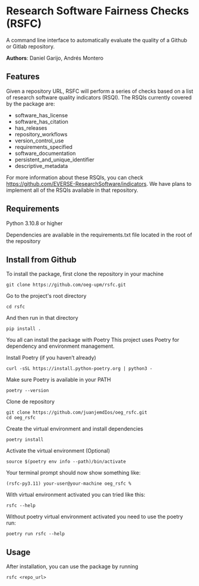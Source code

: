 # Research Software Fairness Checks (RSFC)

A command line interface to automatically evaluate the quality of a Github or Gitlab repository.

**Authors**: Daniel Garijo, Andrés Montero


## Features

Given a repository URL, RSFC will perform a series of checks based on a list of research software quality indicators (RSQI). The RSQIs currently covered by the package are:

- software_has_license
- software_has_citation
- has_releases
- repository_workflows
- version_control_use
- requirements_specified
- software_documentation
- persistent_and_unique_identifier
- descriptive_metadata

For more information about these RSQIs, you can check https://github.com/EVERSE-ResearchSoftware/indicators. We have plans to implement all of the RSQIs available in that repository.


## Requirements

Python 3.10.8 or higher

Dependencies are available in the requirements.txt file located in the root of the repository

## Install from Github

To install the package, first clone the repository in your machine

```
git clone https://github.com/oeg-upm/rsfc.git
```

Go to the project's root directory

```
cd rsfc
```

And then run in that directory

```
pip install .
```

You all can install the package with Poetry
This project uses Poetry for dependency and environment management.

Install Poetry (if you haven’t already)

```
curl -sSL https://install.python-poetry.org | python3 -
```

Make sure Poetry is available in your PATH

```
poetry --version
```

Clone de repository

```
git clone https://github.com/juanjemdIos/oeg_rsfc.git
cd oeg_rsfc
```

Create the virtual environment and install dependencies

```
poetry install
```

Activate the virtual environment (Optional)

```
source $(poetry env info --path)/bin/activate
```

Your terminal prompt should now show something like:

```
(rsfc-py3.11) your-user@your-machine oeg_rsfc %
```

With virtual environment activated you can tried like this:

```
rsfc --help
```

Without poetry virtual environment activated you need to use the poetry run:

```
poetry run rsfc --help
```

## Usage

After installation, you can use the package by running

```
rsfc <repo_url>
```